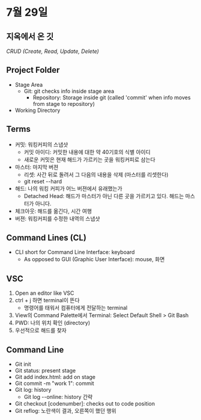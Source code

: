 # 7월 29일

## 지옥에서 온 깃
*CRUD (Create, Read, Update, Delete)*

## Project Folder
* Stage Area
    * Git: git checks info inside stage area
        * Repository: Storage inside git (called 'commit' when info moves from stage to repository)
* Working Directory


## Terms
* 커밋: 워킹커피의 스냅샷
    * 커밋 아이디: 커밋한 내용에 대한 약 40기호의 식별 아이디
    * 새로운 커밋은 현재 해드가 가르키는 곳을 워킹커피로 삼는다
* 마스터: 마지막 버젼
    * 리셋: 사간 뒤로 돌려서 그 다음의 내용을 삭제 (마스터를 리셋한다)
    * git reset --hard
* 해드: 나의 워킹 커피가 어느 버젼에서 유래했는가
    * Detached Head: 해드가 마스터가 아닌 다른 곳을 가르키고 있다. 해드는 마스터가 아니다. 
* 체크아웃: 해드를 옮긴다, 시간 여행
* 버젼: 워킹커피를 수정한 내역의 스냅샷

## Command Lines (CL)
* CLI short for Command Line Interface: keyboard
    * As opposed to GUI (Graphic User Interface): mouse, 화면

## VSC
1. Open  an editor like VSC
2. ctrl + j 하면 terminal이 뜬다
    * 명령어를 태워서 컴퓨터에게 전달하는 terminal 
3. View의 Command Palette에서 Terminal: Select Default Shell > Git Bash
4. PWD: 나의 위치 확인 (directory)
5. 우선적으로 해드를 찾자 

## Command Line
* Git init
* Git status: present stage
* Git add index.html: add on stage
* Git commit -m "work 1": commit
* Git log: history
    * Git log --online: history 간략
* Git checkout [codenumber]: checks out to code position
* Git reflog: 노란색이 결과, 오른쪽이 했던 행위